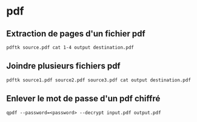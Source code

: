 # pdf

## Extraction de pages d'un fichier pdf
```
pdftk source.pdf cat 1-4 output destination.pdf
```

## Joindre plusieurs fichiers pdf
```
pdftk source1.pdf source2.pdf source3.pdf cat output destination.pdf
```

## Enlever le mot de passe d'un pdf chiffré
```
qpdf --password=<password> --decrypt input.pdf output.pdf
```

